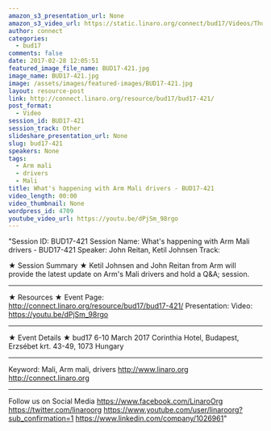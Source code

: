 ```yaml
---
amazon_s3_presentation_url: None
amazon_s3_video_url: https://static.linaro.org/connect/bud17/Videos/Thursday/BUD17-421%20What%27s%20happening%20with%20ARM%20Mali%20drivers.mp4
author: connect
categories:
  - bud17
comments: false
date: 2017-02-28 12:05:51
featured_image_file_name: BUD17-421.jpg
image_name: BUD17-421.jpg
image: /assets/images/featured-images/BUD17-421.jpg
layout: resource-post
link: http://connect.linaro.org/resource/bud17/bud17-421/
post_format:
  - Video
session_id: BUD17-421
session_track: Other
slideshare_presentation_url: None
slug: bud17-421
speakers: None
tags:
  - Arm mali
  - drivers
  - Mali
title: What's happening with Arm Mali drivers - BUD17-421
video_length: 00:00
video_thumbnail: None
wordpress_id: 4709
youtube_video_url: https://youtu.be/dPjSm_98rgo
---
```


"Session ID: BUD17-421
Session Name: What's happening with Arm Mali drivers - BUD17-421
Speaker: John Reitan,
Ketil Johnsen
Track:

★ Session Summary ★
Ketil Johnsen and John Reitan from Arm will provide the latest update on Arm's Mali drivers and hold a Q&A; session.

---

★ Resources ★
Event Page: http://connect.linaro.org/resource/bud17/bud17-421/
Presentation:
Video: https://youtu.be/dPjSm_98rgo

---

★ Event Details ★
bud17
6-10 March 2017
Corinthia Hotel, Budapest,
Erzsébet krt. 43-49,
1073 Hungary

---

Keyword: Mali, Arm mali, drivers
http://www.linaro.org
http://connect.linaro.org

---

Follow us on Social Media
https://www.facebook.com/LinaroOrg
https://twitter.com/linaroorg
https://www.youtube.com/user/linaroorg?sub_confirmation=1
https://www.linkedin.com/company/1026961"
